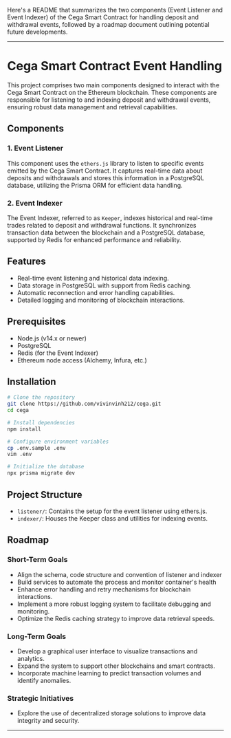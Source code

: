 Here's a README that summarizes the two components (Event Listener and Event Indexer) of the Cega Smart Contract for handling deposit and withdrawal events, followed by a roadmap document outlining potential future developments.

---

# Cega Smart Contract Event Handling

This project comprises two main components designed to interact with the Cega Smart Contract on the Ethereum blockchain. These components are responsible for listening to and indexing deposit and withdrawal events, ensuring robust data management and retrieval capabilities.

## Components

### 1. Event Listener
This component uses the `ethers.js` library to listen to specific events emitted by the Cega Smart Contract. It captures real-time data about deposits and withdrawals and stores this information in a PostgreSQL database, utilizing the Prisma ORM for efficient data handling.

### 2. Event Indexer
The Event Indexer, referred to as `Keeper`, indexes historical and real-time trades related to deposit and withdrawal functions. It synchronizes transaction data between the blockchain and a PostgreSQL database, supported by Redis for enhanced performance and reliability.

## Features

- Real-time event listening and historical data indexing.
- Data storage in PostgreSQL with support from Redis caching.
- Automatic reconnection and error handling capabilities.
- Detailed logging and monitoring of blockchain interactions.

## Prerequisites

- Node.js (v14.x or newer)
- PostgreSQL
- Redis (for the Event Indexer)
- Ethereum node access (Alchemy, Infura, etc.)

## Installation

```bash
# Clone the repository
git clone https://github.com/vivinvinh212/cega.git
cd cega

# Install dependencies
npm install

# Configure environment variables
cp .env.sample .env
vim .env

# Initialize the database
npx prisma migrate dev
```

## Project Structure

- `listener/`: Contains the setup for the event listener using ethers.js.
- `indexer/`: Houses the Keeper class and utilities for indexing events.


## Roadmap

### Short-Term Goals
- Align the schema, code structure and convention of listener and indexer
- Build services to automate the process and monitor container's health
- Enhance error handling and retry mechanisms for blockchain interactions.
- Implement a more robust logging system to facilitate debugging and monitoring.
- Optimize the Redis caching strategy to improve data retrieval speeds.

### Long-Term Goals

- Develop a graphical user interface to visualize transactions and analytics.
- Expand the system to support other blockchains and smart contracts.
- Incorporate machine learning to predict transaction volumes and identify anomalies.

### Strategic Initiatives

- Explore the use of decentralized storage solutions to improve data integrity and security.

---

